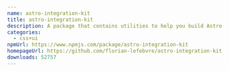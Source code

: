 ```yaml
---
name: astro-integration-kit
title: astro-integration-kit
description: A package that contains utilities to help you build Astro integrations.
categories:
  - css+ui
npmUrl: https://www.npmjs.com/package/astro-integration-kit
homepageUrl: https://github.com/florian-lefebvre/astro-integration-kit
downloads: 52757
---
```

